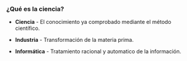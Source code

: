 ### ¿Qué es la ciencia?

- **Ciencia** - El conocimiento ya comprobado mediante el método científico.

- **Industria** - Transformación de la materia prima.

- **Informática** - Tratamiento racional y automatico de la información.